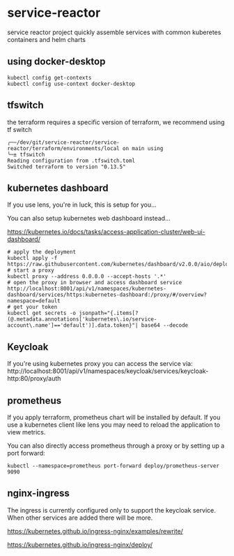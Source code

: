 # service-reactor
service reactor project quickly assemble services with common kuberetes containers and helm charts

## using docker-desktop

```
kubectl config get-contexts
kubectl config use-context docker-desktop
```

## tfswitch
the terraform requires a specific version of terraform, we recommend using tf switch

```
╭─~/dev/git/service-reactor/service-reactor/terraform/environments/local on main using
╰─± tfswitch
Reading configuration from .tfswitch.toml
Switched terraform to version "0.13.5"
```

## kubernetes dashboard

If you use lens, you're in luck, this is setup for you...

You can also setup kubernetes web dashboard instead...

https://kubernetes.io/docs/tasks/access-application-cluster/web-ui-dashboard/
```
# apply the deployment
kubectl apply -f https://raw.githubusercontent.com/kubernetes/dashboard/v2.0.0/aio/deploy/recommended.yaml
# start a proxy
kubectl proxy --address 0.0.0.0 --accept-hosts '.*'
# open the proxy in browser and access dashboard service
http://localhost:8001/api/v1/namespaces/kubernetes-dashboard/services/https:kubernetes-dashboard:/proxy/#/overview?namespace=default
# get your token
kubectl get secrets -o jsonpath="{.items[?(@.metadata.annotations['kubernetes\.io/service-account\.name']=='default')].data.token}"| base64 --decode

```

## Keycloak

If you're using kubernetes proxy you can access the service via: 
http://localhost:8001/api/v1/namespaces/keycloak/services/keycloak-http:80/proxy/auth

## prometheus

If you apply terraform, prometheus chart will be installed by default.  If you use a kubernetes client like lens you may need to reload the application to view metrics.

You can also directly access prometheus through a proxy or by setting up a port forward:
```
kubectl --namespace=prometheus port-forward deploy/prometheus-server 9090
```

## nginx-ingress

The ingress is currently configured only to support the keycloak service.  When other services are added there will be more.

https://kubernetes.github.io/ingress-nginx/examples/rewrite/

https://kubernetes.github.io/ingress-nginx/deploy/

